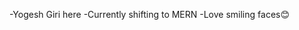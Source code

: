 -Yogesh Giri here
-Currently shifting to MERN
-Love smiling faces😊 

<!---
madm234/madm234 is a ✨ special ✨ repository because its `README.md` (this file) appears on your GitHub profile.
You can click the Preview link to take a look at your changes.
--->

